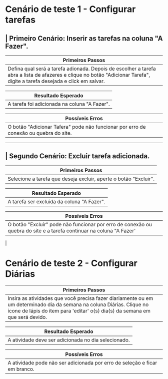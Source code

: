 # Cenário de teste 1 - Configurar tarefas
## | Primeiro Cenário: Inserir as tarefas na coluna "A Fazer".

| Primeiros Passos |
| -------------- | 
| Defina qual será a tarefa adionada. Depois de escolher a tarefa  abra a lista de afazeres e clique no botão "Adicionar Tarefa", digite a tarefa desejada e click em salvar. |

| Resultado Esperado |
| ------------- |
| A tarefa foi adicionada na coluna "A Fazer".  |

| Possíveis Erros |
| ------------- |
| O botão "Adicionar Tafera" pode não funcionar por erro de conexão ou quebra do site.  |
_________________________
## | Segundo Cenário: Excluir tarefa adicionada.

| Primeiros Passos |
| -------------- | 
| Selecione a tarefa que deseja excluir, aperte o botão "Excluir". |

| Resultado Esperado |
| ------------- |
| A tarefa ser excluida da coluna "A Fazer".  |

| Possíveis Erros |
| ------------- |
| O botão "Excluir" pode não funcionar por erro de conexão ou quebra do site e a tarefa continuar na coluna "A Fazer'  |
|

# Cenário de teste 2 - Configurar Diárias

| Primeiros Passos |
| -------------- | 
| Insira as atividades que você precisa fazer diariamente ou em um determinado dia da semana na coluna Diárias. Clique no ícone de lápis do item para 'editar' o(s) dia(s) da semana em que será devido.|

| Resultado Esperado |
| ------------- |
| A atividade deve ser adicionada no dia selecionado.  |

| Possíveis Erros |
| ------------- |
| A atividade pode não ser adicionada por erro de seleção e ficar em branco.  |